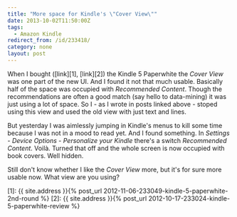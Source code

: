 ```yaml
---
title: "More space for Kindle's \"Cover View\""
date: 2013-10-02T11:50:00Z
tags:
  - Amazon Kindle
redirect_from: /id/233418/
category: none
layout: post
---
```

When I bought ([link][1], [link][2]) the Kindle 5 Paperwhite the _Cover View_ was one part of the new UI. And I found it not that much usable. Basically half of the space was occupied with _Recommended Content_. Though the recommendations are often a good match (say hello to data-mining) it was just using a lot of space. So I - as I wrote in posts linked above - stoped using this view and used the old view with just text and lines.

<!-- excerpt -->

But yesterday I was aimlessly jumping in Kindle's menus to kill some time because I was not in a mood to read yet. And I found something. In _Settings_ - _Device Options_ - _Personalize your Kindle_ there's a switch _Recommended Content_. Voilà. Turned that off and the whole screen is now occupied with book covers. Well hidden.

Still don't know whether I like the _Cover View_ more, but it's for sure more usable now. What view are you using?

[1]: {{ site.address }}{% post_url 2012-11-06-233049-kindle-5-paperwhite-2nd-round %}
[2]: {{ site.address }}{% post_url 2012-10-17-233024-kindle-5-paperwhite-review %}

